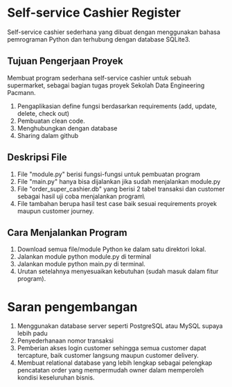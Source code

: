 # ****Self-service Cashier Register****

Self-service cashier sederhana yang  dibuat dengan menggunakan bahasa pemrograman Python dan terhubung dengan database SQLite3.

## **Tujuan Pengerjaan Proyek**

Membuat program sederhana self-service cashier untuk sebuah supermarket, sebagai bagian tugas proyek Sekolah Data Engineering Pacmann.

1. Pengaplikasian define fungsi berdasarkan requirements (add, update, delete, check out)
2. Pembuatan clean code.
3. Menghubungkan dengan database
4. Sharing dalam github

## **Deskripsi File**

1. File "module.py" berisi fungsi-fungsi untuk pembuatan program
2. File "main.py" hanya bisa dijalankan jika sudah menjalankan module.py
3. File "order_super_cashier.db" yang berisi 2 tabel transaksi dan customer sebagai hasil uji coba menjalankan program\
4. File tambahan berupa hasil test case baik sesuai requirements proyek maupun customer journey.

## **Cara Menjalankan Program**

1. Download semua file/module Python ke dalam satu direktori lokal.
2. Jalankan module python module.py di terminal
3. Jalankan module python main.py di terminal.
4. Urutan setelahnya menyesuaikan kebutuhan (sudah masuk dalam fitur program).


# **Saran pengembangan**

1. Menggunakan database server seperti PostgreSQL atau MySQL supaya lebih padu
2. Penyederhanaan nomor transaksi
3. Pemberian akses login customer sehingga semua customer dapat tercapture, baik customer langsung maupun customer delivery.
4. Membuat relational database yang lebih lengkap sebagai pelengkap pencatatan order yang mempermudah owner dalam memperoleh kondisi keseluruhan bisnis.